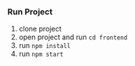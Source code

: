 ### Run Project
1. clone project
2. open project and run `cd frontend`
3. run `npm install`
4. run `npm start`
